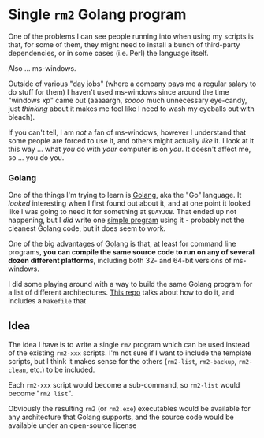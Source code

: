 # Single `rm2` Golang program

One of the problems I can see people running into when using my scripts is that, for some of them, they might need to install a bunch of third-party dependencies, or in some cases (i.e. Perl) the language itself.

Also ... ms-windows.

Outside of various "day jobs" (where a company pays me a regular salary to do stuff for them) I haven't used ms-windows since around the time "windows xp" came out (aaaaargh, *soooo* much unnecessary eye-candy, just *thinking* about it makes me feel like I need to wash my eyeballs out with bleach).

If you can't tell, I am *not* a fan of ms-windows, however I understand that some people are forced to use it, and others might actually *like* it. I look at it this way ... what *you* do with *your* computer is on *you*. It doesn't affect me, so ... you do you.

### Golang

One of the things I'm trying to learn is [Golang](https://go.dev/), aka the "Go" language. It *looked* interesting when I first found out about it, and at one point it looked like I was going to need it for something at `$DAYJOB`. That ended up not happening, but I *did* write one [simple program](https://github.com/kg4zow/volca-convert) using it - probably not the cleanest Golang code, but it does seem to work.

One of the big advantages of [Golang](https://go.dev/) is that, at least for command line programs, **you can compile the same source code to run on any of several dozen different platforms**, including both 32- and 64-bit versions of ms-windows.

I did some playing around with a way to build the same Golang program for a list of different architectures. [This repo](https://github.com/kg4zow/hello-golang) talks about how to do it, and includes a `Makefile` that

## Idea

The idea I have is to write a single `rm2` program which can be used instead of the existing `rm2-xxx` scripts. I'm not sure if I want to include the template scripts, but I think it makes sense for the others (`rm2-list`, `rm2-backup`, `rm2-clean`, etc.) to be included.

Each `rm2-xxx` script would become a sub-command, so `rm2-list` would become "`rm2 list`".

Obviously the resulting `rm2` (or `rm2.exe`) executables would be available for any architecture that Golang supports, and the source code would be available under an open-source license
